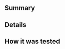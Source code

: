 <!--------------------------------------------------------------------------
👉 STEP 1: Before getting started, please read the contributor guidelines:
     https://rushstack.io/pages/contributing/get_started/
--------------------------------------------------------------------------->

<!--------------------------------------------------------------------------
👉 STEP 2: We thoughtfully review both implementation AND feature design.
     If you are making a nontrivial change, it's recommended to first create
     a GitHub issue and get feedback on your proposed design.
--------------------------------------------------------------------------->

## Summary

<!--------------------------------------------------------------------------
👉 STEP 4:  In a few sentences, write a summary explaining:

     From the perspective of an end user, what problem are you solving?
     What did you change?

     You can add the magic phrase "Fixes #1234" to automatically close
     issue #1234 when your PR is merged.
--------------------------------------------------------------------------->

## Details

<!--------------------------------------------------------------------------
👉 STEP 5: Provide additional details about your fix:

     How did you solve the problem?
     Mention any alternate approaches you considered.
     Did you completely solve the problem, or are some cases not handled yet?
     Does this change break backwards compatibility?
     Could any aspects of your change impact performance?
--------------------------------------------------------------------------->

## How it was tested

<!--------------------------------------------------------------------------
👉 STEP 6: What test cases did you use to validate your work?
     Given the complexities of how build tools interact with the OS, we only
     require unit tests for algorithmic code (e.g. parsing a string, sorting a list).
     Manual testing is fine; you might write something like:

     "Invoked 'rush install' with useWorkspaces=true and useWorkspaces=false
     and confirmed that peer dependencies were handled correctly."

     NOTE: Manual testing should be performed on the *final* commit.
     Pushing additional commits with "small" fixes often invalidates testing.
--------------------------------------------------------------------------->

<!--------------------------------------------------------------------------
👉 STEP 7: Don't forget to run "rush change":

     https://rushjs.io/pages/best_practices/change_logs/
--------------------------------------------------------------------------->

<!-- Have a question?  Ask for help in the chat room: https://rushstack.zulipchat.com/ -->
